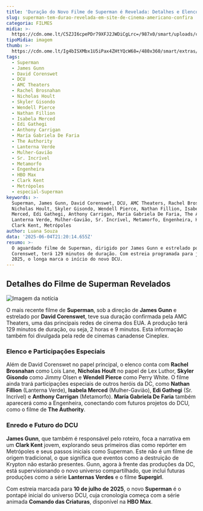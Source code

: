 ```yaml
---
title: 'Duração do Novo Filme de Superman é Revelada: Detalhes e Elenco'
slug: superman-tem-durao-revelada-em-site-de-cinema-americano-confira
categoria: FILMES
midia: >-
  https://cdn.ome.lt/C5ZJI6cpePDr79XFJ2JWDiCgLrc=/987x0/smart/uploads/conteudo/fotos/superman-cinemacon_V6owruw.png
tipoMidia: imagem
thumb: >-
  https://cdn.ome.lt/Ig4bISXMbx1U5iPax4ZHtYQcW68=/480x360/smart/extras/conteudos/superman-trailer_Ebppojo.jpg
tags:
  - Superman
  - James Gunn
  - David Corenswet
  - DCU
  - AMC Theaters
  - Rachel Brosnahan
  - Nicholas Hoult
  - Skyler Gisondo
  - Wendell Pierce
  - Nathan Fillion
  - Isabela Merced
  - Edi Gathegi
  - Anthony Carrigan
  - María Gabriela De Faria
  - The Authority
  - Lanterna Verde
  - Mulher-Gavião
  - Sr. Incrível
  - Metamorfo
  - Engenheira
  - HBO Max
  - Clark Kent
  - Metrópoles
  - especial-Superman
keywords: >-
  Superman, James Gunn, David Corenswet, DCU, AMC Theaters, Rachel Brosnahan,
  Nicholas Hoult, Skyler Gisondo, Wendell Pierce, Nathan Fillion, Isabela
  Merced, Edi Gathegi, Anthony Carrigan, María Gabriela De Faria, The Authority,
  Lanterna Verde, Mulher-Gavião, Sr. Incrível, Metamorfo, Engenheira, HBO Max,
  Clark Kent, Metrópoles
author: Luana Souza
data: '2025-06-04T21:20:14.655Z'
resumo: >-
  O aguardado filme de Superman, dirigido por James Gunn e estrelado por David
  Corenswet, terá 129 minutos de duração. Com estreia programada para julho de
  2025, o longa marca o início do novo DCU.
---
```


## Detalhes do Filme de Superman Revelados

![Imagem da notícia](https://cdn.ome.lt/dWd99wMpZjvCMgck4FCMUoJuJ4k=/fit-in/837x500/smart/uploads/conteudo/fotos/superman-duracao.jpg)

O mais recente filme de **Superman**, sob a direção de **James Gunn** e estrelado por **David Corenswet**, teve sua duração confirmada pela AMC Theaters, uma das principais redes de cinema dos EUA. A produção terá 129 minutos de duração, ou seja, 2 horas e 9 minutos. Esta informação também foi divulgada pela rede de cinemas canadense Cineplex.

### Elenco e Participações Especiais

Além de David Corenswet no papel principal, o elenco conta com **Rachel Brosnahan** como Lois Lane, **Nicholas Hoult** no papel de Lex Luthor, **Skyler Gisondo** como Jimmy Olsen e **Wendell Pierce** como Perry White. O filme ainda trará participações especiais de outros heróis da DC, como **Nathan Fillion** (Lanterna Verde), **Isabela Merced** (Mulher-Gavião), **Edi Gathegi** (Sr. Incrível) e **Anthony Carrigan** (Metamorfo). **María Gabriela De Faria** também aparecerá como a Engenheira, conectando com futuros projetos do DCU, como o filme de **The Authority**. 

### Enredo e Futuro do DCU

**James Gunn**, que também é responsável pelo roteiro, foca a narrativa em um **Clark Kent** jovem, explorando seus primeiros dias como repórter em Metrópoles e seus passos iniciais como Superman. Este não é um filme de origem tradicional, o que significa que eventos como a destruição de Krypton não estarão presentes. Gunn, agora à frente das produções da DC, está supervisionando o novo universo compartilhado, que inclui futuras produções como a série **Lanternas Verdes** e o filme **Supergirl**. 

Com estreia marcada para **10 de julho de 2025**, o novo **Superman** é o pontapé inicial do universo DCU, cuja cronologia começa com a série animada **Comando das Criaturas**, disponível na **HBO Max**.
